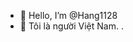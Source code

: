 - 👋 Hello, I’m @Hang1128
- 🌱 Tôi là người Việt Nam.
.

<!---
Hang1128/Hang1128 is a ✨ special ✨ repository because its `README.md` (this file) appears on your GitHub profile.
You can click the Preview link to take a look at your changes.
--->
